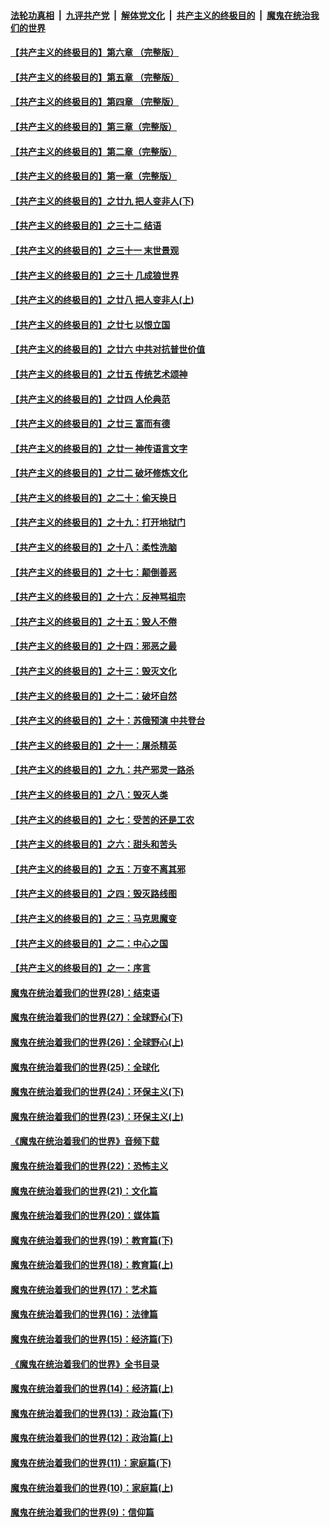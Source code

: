 ####  [法轮功真相](../../../../basic/blob/master/README.md?t=06110601) &nbsp;|&nbsp; [九评共产党](../../../../9ping.md/blob/master/README.md?t=06110601) &nbsp;|&nbsp; [解体党文化](../../../../jtdwh.md/blob/master/README.md?t=06110601)  &nbsp;|&nbsp; [共产主义的终极目的](../../../../gczydzjmd.md/blob/master/README.md?t=06110601) &nbsp;|&nbsp; [魔鬼在统治我们的世界](../../../../mgztzwmdsj.md/blob/master/README.md?t=06110601) 

#### [【共产主义的终极目的】第六章 （完整版）](../pages/nsc422/n11428913.md?t=06110601) 

#### [【共产主义的终极目的】第五章 （完整版）](../pages/nsc422/n11428912.md?t=06110601) 

#### [【共产主义的终极目的】第四章 （完整版）](../pages/nsc422/n11428907.md?t=06110601) 

#### [【共产主义的终极目的】第三章（完整版）](../pages/nsc422/n11428848.md?t=06110601) 

#### [【共产主义的终极目的】第二章（完整版）](../pages/nsc422/n11428831.md?t=06110601) 

#### [【共产主义的终极目的】第一章（完整版）](../pages/nsc422/n11417651.md?t=06110601) 

#### [【共产主义的终极目的】之廿九 把人变非人(下)](../pages/nsc422/n11344140.md?t=06110601) 

#### [【共产主义的终极目的】之三十二 结语](../pages/nsc422/n11360535.md?t=06110601) 

#### [【共产主义的终极目的】之三十一 末世景观](../pages/nsc422/n11351129.md?t=06110601) 

#### [【共产主义的终极目的】之三十 几成狼世界](../pages/nsc422/n11348280.md?t=06110601) 

#### [【共产主义的终极目的】之廿八 把人变非人(上)](../pages/nsc422/n11340492.md?t=06110601) 

#### [【共产主义的终极目的】之廿七 以恨立国](../pages/nsc422/n11336944.md?t=06110601) 

#### [【共产主义的终极目的】之廿六 中共对抗普世价值](../pages/nsc422/n11324785.md?t=06110601) 

#### [【共产主义的终极目的】之廿五 传统艺术颂神](../pages/nsc422/n11296396.md?t=06110601) 

#### [【共产主义的终极目的】之廿四 人伦典范](../pages/nsc422/n11296397.md?t=06110601) 

#### [【共产主义的终极目的】之廿三 富而有德](../pages/nsc422/n11283598.md?t=06110601) 

#### [【共产主义的终极目的】之廿一 神传语言文字](../pages/nsc422/n11263265.md?t=06110601) 

#### [【共产主义的终极目的】之廿二 破坏修炼文化](../pages/nsc422/n11245728.md?t=06110601) 

#### [【共产主义的终极目的】之二十：偷天换日](../pages/nsc422/n11238846.md?t=06110601) 

#### [【共产主义的终极目的】之十九：打开地狱门](../pages/nsc422/n11206376.md?t=06110601) 

#### [【共产主义的终极目的】之十八：柔性洗脑](../pages/nsc422/n11199994.md?t=06110601) 

#### [【共产主义的终极目的】之十七：颠倒善恶](../pages/nsc422/n11179782.md?t=06110601) 

#### [【共产主义的终极目的】之十六：反神骂祖宗](../pages/nsc422/n11166798.md?t=06110601) 

#### [【共产主义的终极目的】之十五：毁人不倦](../pages/nsc422/n11166792.md?t=06110601) 

#### [【共产主义的终极目的】之十四：邪恶之最](../pages/nsc422/n11150249.md?t=06110601) 

#### [【共产主义的终极目的】之十三：毁灭文化](../pages/nsc422/n11135227.md?t=06110601) 

#### [【共产主义的终极目的】之十二：破坏自然](../pages/nsc422/n11135214.md?t=06110601) 

#### [【共产主义的终极目的】之十：苏俄预演 中共登台](../pages/nsc422/n11118424.md?t=06110601) 

#### [【共产主义的终极目的】之十一：屠杀精英](../pages/nsc422/n11118442.md?t=06110601) 

#### [【共产主义的终极目的】之九：共产邪灵一路杀](../pages/nsc422/n11114139.md?t=06110601) 

#### [【共产主义的终极目的】之八：毁灭人类](../pages/nsc422/n11108503.md?t=06110601) 

#### [【共产主义的终极目的】之七：受苦的还是工农](../pages/nsc422/n11101809.md?t=06110601) 

#### [【共产主义的终极目的】之六：甜头和苦头](../pages/nsc422/n11096971.md?t=06110601) 

#### [【共产主义的终极目的】之五：万变不离其邪](../pages/nsc422/n11091285.md?t=06110601) 

#### [【共产主义的终极目的】之四：毁灭路线图](../pages/nsc422/n11086284.md?t=06110601) 

#### [【共产主义的终极目的】之三：马克思魔变](../pages/nsc422/n11061941.md?t=06110601) 

#### [【共产主义的终极目的】之二：中心之国](../pages/nsc422/n11047728.md?t=06110601) 

#### [【共产主义的终极目的】之一：序言](../pages/nsc422/n11086077.md?t=06110601) 

#### [魔鬼在统治着我们的世界(28)：结束语](../pages/nsc422/n10936246.md?t=06110601) 

#### [魔鬼在统治着我们的世界(27)：全球野心(下)](../pages/nsc422/n10928319.md?t=06110601) 

#### [魔鬼在统治着我们的世界(26)：全球野心(上)](../pages/nsc422/n10900318.md?t=06110601) 

#### [魔鬼在统治着我们的世界(25)：全球化](../pages/nsc422/n10788205.md?t=06110601) 

#### [魔鬼在统治着我们的世界(24)：环保主义(下)](../pages/nsc422/n10695307.md?t=06110601) 

#### [魔鬼在统治着我们的世界(23)：环保主义(上)](../pages/nsc422/n10688613.md?t=06110601) 

#### [《魔鬼在统治着我们的世界》音频下载](../pages/nsc422/n10635553.md?t=06110601) 

#### [魔鬼在统治着我们的世界(22)：恐怖主义](../pages/nsc422/n10614727.md?t=06110601) 

#### [魔鬼在统治着我们的世界(21)：文化篇](../pages/nsc422/n10597706.md?t=06110601) 

#### [魔鬼在统治着我们的世界(20)：媒体篇](../pages/nsc422/n10586579.md?t=06110601) 

#### [魔鬼在统治着我们的世界(19)：教育篇(下)](../pages/nsc422/n10564808.md?t=06110601) 

#### [魔鬼在统治着我们的世界(18)：教育篇(上)](../pages/nsc422/n10526970.md?t=06110601) 

#### [魔鬼在统治着我们的世界(17)：艺术篇](../pages/nsc422/n10499093.md?t=06110601) 

#### [魔鬼在统治着我们的世界(16)：法律篇](../pages/nsc422/n10485969.md?t=06110601) 

#### [魔鬼在统治着我们的世界(15)：经济篇(下)](../pages/nsc422/n10469975.md?t=06110601) 

#### [《魔鬼在统治着我们的世界》全书目录](../pages/nsc422/n10464261.md?t=06110601) 

#### [魔鬼在统治着我们的世界(14)：经济篇(上)](../pages/nsc422/n10457370.md?t=06110601) 

#### [魔鬼在统治着我们的世界(13)：政治篇(下)](../pages/nsc422/n10448270.md?t=06110601) 

#### [魔鬼在统治着我们的世界(12)：政治篇(上)](../pages/nsc422/n10444576.md?t=06110601) 

#### [魔鬼在统治着我们的世界(11)：家庭篇(下)](../pages/nsc422/n10440961.md?t=06110601) 

#### [魔鬼在统治着我们的世界(10)：家庭篇(上)](../pages/nsc422/n10435448.md?t=06110601) 

#### [魔鬼在统治着我们的世界(9)：信仰篇](../pages/nsc422/n10432159.md?t=06110601) 

